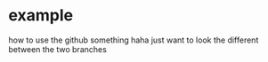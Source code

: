 # example
how to use the github something haha 
just want to look the different between the two branches 
